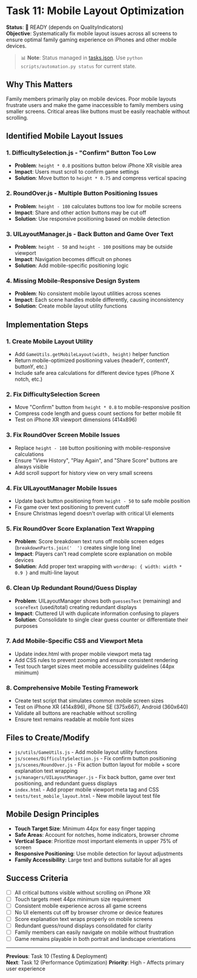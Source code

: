 # Task 11: Mobile Layout Optimization

**Status**: 🚀 READY (depends on QualityIndicators)  
**Objective**: Systematically fix mobile layout issues across all screens to ensure optimal family gaming experience on iPhones and other mobile devices.
> 📊 **Note**: Status managed in [tasks.json](../tasks.json). Use `python scripts/automation.py status` for current state.


## Why This Matters
Family members primarily play on mobile devices. Poor mobile layouts frustrate users and make the game inaccessible to family members using smaller screens. Critical areas like buttons must be easily reachable without scrolling.

## Identified Mobile Layout Issues

### 1. **DifficultySelection.js - "Confirm" Button Too Low**
- **Problem**: `height * 0.8` positions button below iPhone XR visible area
- **Impact**: Users must scroll to confirm game settings
- **Solution**: Move button to `height * 0.75` and compress vertical spacing

### 2. **RoundOver.js - Multiple Button Positioning Issues**
- **Problem**: `height - 180` calculates buttons too low for mobile screens
- **Impact**: Share and other action buttons may be cut off
- **Solution**: Use responsive positioning based on mobile detection

### 3. **UILayoutManager.js - Back Button and Game Over Text**
- **Problem**: `height - 50` and `height - 100` positions may be outside viewport
- **Impact**: Navigation becomes difficult on phones
- **Solution**: Add mobile-specific positioning logic

### 4. **Missing Mobile-Responsive Design System**
- **Problem**: No consistent mobile layout utilities across scenes
- **Impact**: Each scene handles mobile differently, causing inconsistency
- **Solution**: Create mobile layout utility functions

## Implementation Steps

### 1. Create Mobile Layout Utility
- Add `GameUtils.getMobileLayout(width, height)` helper function
- Return mobile-optimized positioning values (headerY, contentY, buttonY, etc.)
- Include safe area calculations for different device types (iPhone X notch, etc.)

### 2. Fix DifficultySelection Screen
- Move "Confirm" button from `height * 0.8` to mobile-responsive position
- Compress code length and guess count sections for better mobile fit
- Test on iPhone XR viewport dimensions (414x896)

### 3. Fix RoundOver Screen Mobile Issues
- Replace `height - 180` button positioning with mobile-responsive calculations
- Ensure "View History", "Play Again", and "Share Score" buttons are always visible
- Add scroll support for history view on very small screens

### 4. Fix UILayoutManager Mobile Issues
- Update back button positioning from `height - 50` to safe mobile position
- Fix game over text positioning to prevent cutoff
- Ensure Christmas legend doesn't overlap with critical UI elements

### 5. Fix RoundOver Score Explanation Text Wrapping
- **Problem**: Score breakdown text runs off mobile screen edges (`breakdownParts.join('  ')` creates single long line)
- **Impact**: Players can't read complete score explanation on mobile devices
- **Solution**: Add proper text wrapping with `wordWrap: { width: width * 0.9 }` and multi-line layout

### 6. Clean Up Redundant Round/Guess Display
- **Problem**: UILayoutManager shows both `guessesText` (remaining) and `scoreText` (used/total) creating redundant displays
- **Impact**: Cluttered UI with duplicate information confusing to players
- **Solution**: Consolidate to single clear guess counter or differentiate their purposes

### 7. Add Mobile-Specific CSS and Viewport Meta
- Update index.html with proper mobile viewport meta tag
- Add CSS rules to prevent zooming and ensure consistent rendering
- Test touch target sizes meet mobile accessibility guidelines (44px minimum)

### 8. Comprehensive Mobile Testing Framework
- Create test script that simulates common mobile screen sizes
- Test on iPhone XR (414x896), iPhone SE (375x667), Android (360x640)
- Validate all buttons are reachable without scrolling
- Ensure text remains readable at mobile font sizes

## Files to Create/Modify
- `js/utils/GameUtils.js` - Add mobile layout utility functions
- `js/scenes/DifficultySelection.js` - Fix confirm button positioning
- `js/scenes/RoundOver.js` - Fix action button layout for mobile + score explanation text wrapping
- `js/managers/UILayoutManager.js` - Fix back button, game over text positioning, and redundant guess displays
- `index.html` - Add proper mobile viewport meta tag and CSS
- `tests/test_mobile_layout.html` - New mobile layout test file

## Mobile Design Principles
- **Touch Target Size**: Minimum 44px for easy finger tapping
- **Safe Areas**: Account for notches, home indicators, browser chrome
- **Vertical Space**: Prioritize most important elements in upper 75% of screen
- **Responsive Positioning**: Use mobile detection for layout adjustments
- **Family Accessibility**: Large text and buttons suitable for all ages

## Success Criteria
- [ ] All critical buttons visible without scrolling on iPhone XR
- [ ] Touch targets meet 44px minimum size requirement
- [ ] Consistent mobile experience across all game screens
- [ ] No UI elements cut off by browser chrome or device features
- [ ] Score explanation text wraps properly on mobile screens
- [ ] Redundant guess/round displays consolidated for clarity
- [ ] Family members can easily navigate on mobile without frustration
- [ ] Game remains playable in both portrait and landscape orientations

---
**Previous**: Task 10 (Testing & Deployment)  
**Next**: Task 12 (Performance Optimization)
**Priority**: High - Affects primary user experience
